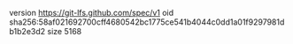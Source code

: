 version https://git-lfs.github.com/spec/v1
oid sha256:58af021692700cff4680542bc1775ce541b4044c0dd1a01f9297981db1b2e3d2
size 5168
